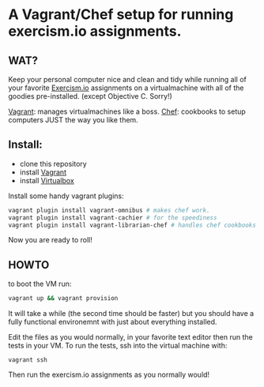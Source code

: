 A Vagrant/Chef setup for running exercism.io assignments.
=======

WAT?
---------
Keep your personal computer nice and clean and tidy while running all of your favorite [Exercism.io](http://exercism.io) assignments on a virtualmachine with all of the goodies pre-installed. (except Objective C. Sorry!)

[Vagrant](http://vagrantup.com): manages virtualmachines like a boss.
[Chef](): cookbooks to setup computers JUST the way you like them.

Install:
----------
* clone this repository
* install [Vagrant](http://vagrantup.com)
* install [Virtualbox](http://virtualbox.org)

Install some handy vagrant plugins:
```bash
vagrant plugin install vagrant-omnibus # makes chef work.
vagrant plugin install vagrant-cachier # for the speediness
vagrant plugin install vagrant-librarian-chef # handles chef cookbooks
```

Now you are ready to roll!

HOWTO
------------
to boot the VM run:
```bash
vagrant up && vagrant provision
```

It will take a while (the second time should be faster) but you should have a fully functional environemnt with just about everything installed.

Edit the files as you would normally, in your favorite text editor then run the tests in your VM. To run the tests, ssh into the virtual machine with:
```
vagrant ssh
```

Then run the exercism.io assignments as you normally would!